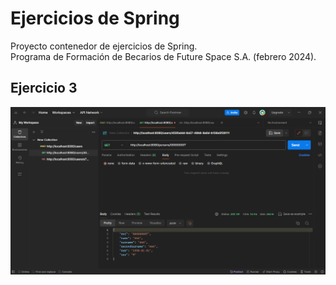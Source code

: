 # Ejercicios de Spring

Proyecto contenedor de ejercicios de Spring.  
Programa de Formación de Becarios de Future Space S.A. (febrero 2024).

## Ejercicio 3

![Captura de Postman con el resultado del apartado 1](https://github.com/jlazaroFS/springexercises/blob/exercise3/ex3_1.PNG?raw=true)
